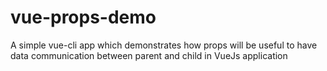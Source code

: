 # vue-props-demo
A simple vue-cli app which demonstrates how props will be useful to have data communication between parent and child in VueJs application
